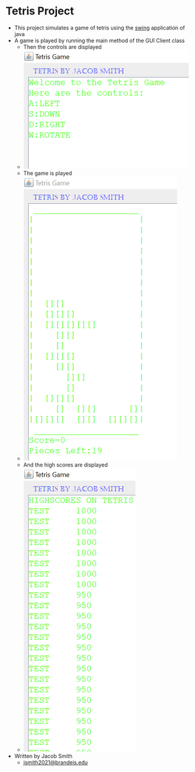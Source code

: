 Tetris Project
==============
+ This project simulates a game of tetris using the [swing](https://docs.oracle.com/javase/tutorial/uiswing/index.html) application of java
+ A game is played by running the main method of the GUI Client class
	+ Then the controls are displayed
	+ ![controls](controls.PNG)
	+ The game is played
	+ ![gameplay](GamePlay.PNG)
	+ And the high scores are displayed
	+ ![highscores](highscores.PNG)
+ Written by Jacob Smith
	+ jsmith2021@brandeis.edu